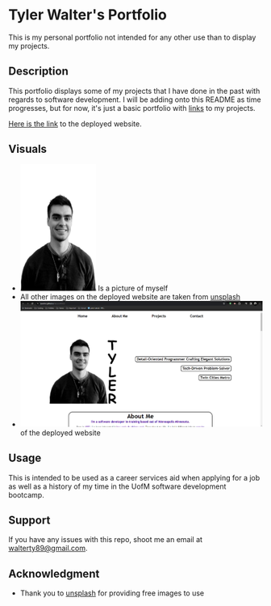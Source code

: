 # Tyler Walter's Portfolio
This is my personal portfolio not intended for any other use than to display my projects.

## Description
This portfolio displays some of my projects that I have done in the past with regards to software development. I will be adding onto this README as time progresses, but for now, it's just a basic portfolio with [links](https://github.com/TyWalter) to my projects.

[Here is the link](https://tywalter.github.io/my-portfolio/) to the deployed website.

## Visuals 
* <img src="./assets/images/Tyler.webp" width="150" height="250" /> Is a picture of myself
* All other images on the deployed website are taken from [unsplash](https://unsplash.com/)
* ![Here is a screenshot](./assets/images/screenshot.png) of the deployed website

## Usage
This is intended to be used as a career services aid when applying for a job as well as a history of my time in the UofM software development bootcamp.

## Support
If you have any issues with this repo, shoot me an email at walterty89@gmail.com.

## Acknowledgment
* Thank you to [unsplash](https://unsplash.com/) for providing free images to use

